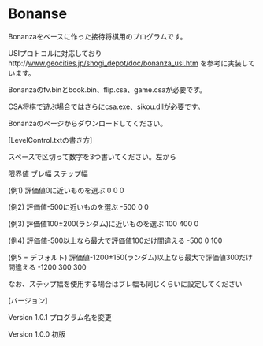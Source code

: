 ﻿# Bonanse 


Bonanzaをベースに作った接待将棋用のプログラムです。

USIプロトコルに対応しておりhttp://www.geocities.jp/shogi_depot/doc/bonanza_usi.htm を参考に実装しています。


Bonanzaのfv.binとbook.bin、flip.csa、game.csaが必要です。

CSA将棋で遊ぶ場合ではさらにcsa.exe、sikou.dllが必要です。

Bonanzaのページからダウンロードしてください。




[LevelControl.txtの書き方]

スペースで区切って数字を3つ書いてください。左から

限界値 ブレ幅 ステップ幅

(例1) 評価値0に近いものを選ぶ
0 0 0

(例2) 評価値-500に近いものを選ぶ
-500 0 0

(例3) 評価値100±200(ランダム)に近いものを選ぶ
100 400 0

(例4) 評価値-500以上なら最大で評価値100だけ間違える
-500 0 100

(例5 = デフォルト) 評価値-1200±150(ランダム)以上なら最大で評価値300だけ間違える
-1200 300 300

なお、ステップ幅を使用する場合はブレ幅も同じくらいに設定してください



[バージョン]

Version 1.0.1
プログラム名を変更

Version 1.0.0
初版